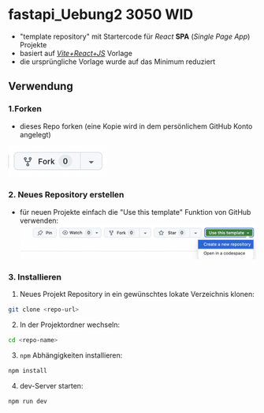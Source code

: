 # fastapi_Uebung2 3050 WID

- "template repository" mit Startercode für _React_ **SPA** (_Single Page App_) Projekte
- basiert auf [_Vite+React+JS_](https://vite.dev/guide/) Vorlage
- die ursprüngliche Vorlage wurde auf das Minimum reduziert

## Verwendung

### 1.Forken

- dieses Repo forken (eine Kopie wird in dem persönlichem GitHub Konto angelegt)

<img src="public/image.png" width=200/>

### 2. Neues Repository erstellen

- für neuen Projekte einfach die "Use this template" Funktion von GitHub verwenden:
  ![alt text](public/image-1.png)

### 3. Installieren

1. Neues Projekt Repository in ein gewünschtes lokate Verzeichnis klonen:

```sh
git clone <repo-url>
```

2. In der Projektordner wechseln:

```sh
cd <repo-name>
```

3. `npm` Abhängigkeiten installieren:

```sh
npm install
```

4. dev-Server starten:

```sh
npm run dev
```
